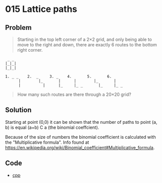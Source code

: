 # 015 Lattice paths

## Problem

> Starting in the top left corner of a 2×2 grid, and only being able to move to
> the right and down, there are exactly 6 routes to the bottom right corner.

```
 _ _
|_|_|
|_|_|

1. _ _    2.  _     3. _    4.       5.       6.
      |        |_       |      |        |_       |
      |          |      |_     |_ _       |_     |_ _
```

> How many such routes are there through a 20×20 grid?

## Solution

Starting at point (0,0) it can be shown that the number of paths to point (a, b)
is equal (a+b) C a (the binomial coeffcient).

Because of the size of numbers the binomial coefficient is calculated with the
"Multiplicative formula". Info found at
https://en.wikipedia.org/wiki/Binomial_coefficient#Multiplicative_formula.

## Code

- [cpp](015.cpp)
